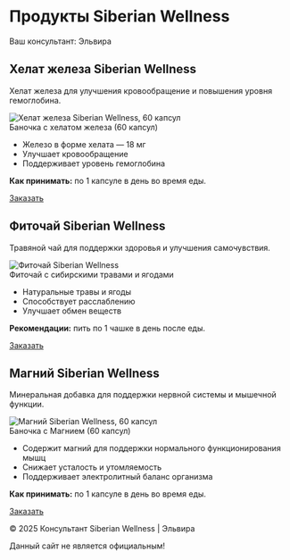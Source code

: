 

<html lang="ru">
<head>
  <meta charset="UTF-8" />
  <meta name="viewport" content="width=device-width, initial-scale=1.0" />
 
  <h1>Продукты Siberian Wellness</h1>
  <p>Ваш консультант: Эльвира</p>

<div class="container">

  <!-- Iron bisglycinate -->
  <div class="product">
    <h2>Хелат железа Siberian Wellness</h2>
    <p>Хелат железа для улучшения кровообращение и повышения уровня гемоглобина.</p>
    <div class="image-container">
      <img src="https://static.siberianhealth.com/public/projects/shopen/images/50/_resize/501290_1e04a14d_fit_300_300.jpg" 
           alt="Хелат железа Siberian Wellness, 60 капсул" />
      <div class="caption">Баночка с хелатом железа (60 капсул)</div>
    </div>
    <ul>
      <li>Железо в форме хелата — 18 мг</li>
      <li>Улучшает кровообращение</li>
      <li>Поддерживает уровень гемоглобина</li>
    </ul>
    <p><strong>Как принимать:</strong> по 1 капсуле в день во время еды.</p>
    <a href="https://wa.me/996771927032?text=Здравствуйте,%20хочу%20заказать%20хелат%20железа" 
       target="_blank" class="btn">Заказать</a>
  </div>

  <!-- Herbal Tea -->
  <div class="product">
    <h2>Фиточай Siberian Wellness</h2>
    <p>Травяной чай для поддержки здоровья и улучшения самочувствия.</p>
    <div class="image-container">
      <img src="https://static.siberianhealth.com/public/projects/shopen/images/50/_resize/500586_sq_4f8e913a_fit_300_300.png" 
           alt="Фиточай Siberian Wellness" />
      <div class="caption">Фиточай с сибирскими травами и ягодами</div>
    </div>
    <ul>
      <li>Натуральные травы и ягоды</li>
      <li>Способствует расслаблению</li>
      <li>Улучшает обмен веществ</li>
    </ul>
    <p><strong>Рекомендации:</strong> пить по 1 чашке в день после еды.</p>
    <a href="https://wa.me/996771927032?text=Здравствуйте,%20хочу%20заказать%20Фиточай" 
       target="_blank" class="btn">Заказать</a>
  </div>

  <!-- Magnesium -->
  <div class="product">
    <h2>Магний Siberian Wellness</h2>
    <p>Минеральная добавка для поддержки нервной системы и мышечной функции.</p>
    <div class="image-container">
      <img src="https://static.siberianhealth.com/public/projects/shopen/images/50/500629_b968dfed.png" 
           alt="Магний Siberian Wellness, 60 капсул" />
      <div class="caption">Баночка с Магнием (60 капсул)</div>
    </div>
    <ul>
      <li>Содержит магний для поддержки нормального функционирования мышц</li>
      <li>Снижает усталость и утомляемость</li>
      <li>Поддерживает электролитный баланс организма</li>
    </ul>
    <p><strong>Как принимать:</strong> по 1 капсуле в день во время еды.</p>
    <a href="https://wa.me/996771927032?text=Здравствуйте,%20хочу%20заказать%20Магний" 
       target="_blank" class="btn">Заказать</a>
  </div>

</div>

<footer>
  <p>© 2025 Консультант Siberian Wellness | Эльвира</p>
  <p>Данный сайт не является официальным!</p>
</footer>

